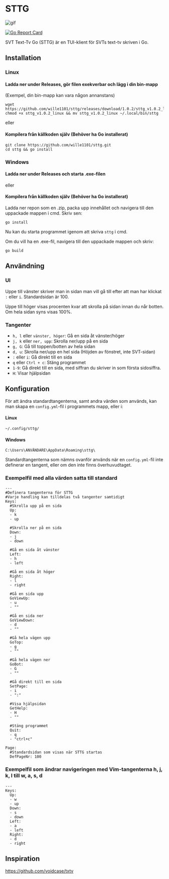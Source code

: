# STTG

![gif](https://raw.githubusercontent.com/wille1101/gifs/master/animation.gif)

[![Go Report Card](https://goreportcard.com/badge/github.com/wille1101/sttg)](https://goreportcard.com/report/github.com/wille1101/sttg)

SVT Text-Tv Go (STTG) är en TUI-klient för SVTs text-tv skriven i Go.

## Installation

### Linux

#### Ladda ner under Releases, gör filen exekverbar och lägg i din bin-mapp

(Exempel, din bin-mapp kan vara någon annanstans)

```
wget https://github.com/wille1101/sttg/releases/download/1.0.2/sttg_v1.0.2_linux
chmod +x sttg_v1.0.2_linux && mv sttg_v1.0.2_linux ~/.local/bin/sttg
```

eller

#### Kompilera från källkoden själv (Behöver ha Go installerat)

```
git clone https://github.com/wille1101/sttg.git
cd sttg && go install
```

### Windows

#### Ladda ner under Releases och starta .exe-filen

eller

#### Kompilera från källkoden själv (Behöver ha Go installerat)

Ladda ner repon som en .zip, packa upp innehållet och navigera till den uppackade mappen i cmd. Skriv sen:
```
go install
```
Nu kan du starta programmet igenom att skriva `sttg` i cmd.

Om du vill ha en .exe-fil, navigera till den uppackade mappen och skriv:
```
go build
```

## Användning

### UI
Uppe till vänster skriver man in sidan man vill gå till efter att man har klickat `:` eller `i`. Standardsidan är 100.

Uppe till höger visas procenten kvar att skrolla på sidan innan du når botten. Om hela sidan syns visas 100%.

### Tangenter
- `h, l` eller  `vänster, höger`: Gå en sida åt vänster/höger
- `j, k` eller `ner, upp`:  Skrolla ner/upp på en sida
- `g, G`: Gå till toppen/botten av hela sidan
- `d, u`: Skrolla ner/upp en hel sida (Höjden av fönstret, inte SVT-sidan)
- `:` eller `i`:        Gå direkt till en sida
- `q` eller `Ctrl + c`: Stäng programmet
- `1-9`:            Gå direkt till en sida, med siffran du skriver in som första sidosiffra. 
- `H`:            Visar hjälpsidan

## Konfiguration
För att ändra standardtangenterna, samt andra värden som används, kan man skapa en `config.yml`-fil i programmets mapp, eller i:
#### Linux  
`~/.config/sttg/`

#### Windows
`C:\Users\ANVÄNDARE\AppData\Roaming\sttg\`

Standardtangenterna som nämns ovanför används när en `config.yml`-fil inte definerar en tangent, eller om den  inte finns överhuvudtaget.

### Exempelfil med alla värden satta till standard

```
---
#Definera tangenterna för STTG
#Varje handling kan tilldelas två tangenter samtidigt
Keys:
  #Skrolla upp på en sida
  Up:
  - k
  - up

  #Skrolla ner på en sida
  Down:
  - j
  - down

  #Gå en sida åt vänster
  Left:
  - h
  - left

  #Gå en sida åt höger
  Right:
  - l
  - right

  #Gå en sida upp
  GoViewUp:
  - u
  - ""

  #Gå en sida ner
  GoViewDown:
  - d
  - ""

  #Gå hela vägen upp
  GoTop:
  - g
  - ""

  #Gå hela vägen ner
  GoBot:
  - G
  - ""

  #Gå direkt till en sida
  SetPage:
  - i
  - ":"

  #Visa hjälpsidan
  GetHelp:
  - H
  - ""

  #Stäng programmet
  Quit:
  - q
  - "ctrl+c"

Page:
  #Standardsidan som visas när STTG startas
  DefPageNr: 100

```

### Exempelfil som ändrar navigeringen med Vim-tangenterna h, j, k, l till w, a, s, d

```
---
Keys:
  Up:
  - w
  - up
  Down:
  - s
  - down
  Left:
  - a
  - left
  Right:
  - d
  - right

```

## Inspiration
  https://github.com/voidcase/txtv
